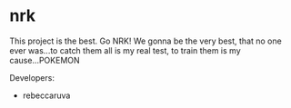 # nrk
This project is the best. Go NRK!
We gonna be the very best, that no one ever was...to catch them all is my real test, to train them is my cause...POKEMON

Developers:
- rebeccaruva
